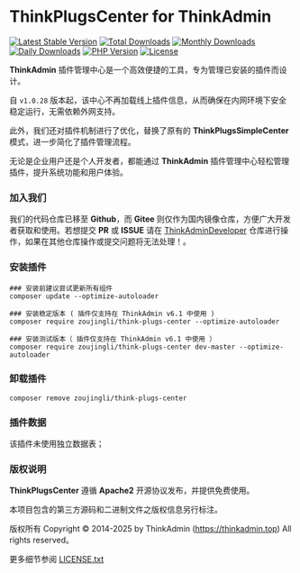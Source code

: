 # ThinkPlugsCenter for ThinkAdmin

[![Latest Stable Version](https://poser.pugx.org/zoujingli/think-plugs-center/v/stable)](https://packagist.org/packages/zoujingli/think-plugs-center)
[![Total Downloads](https://poser.pugx.org/zoujingli/think-plugs-center/downloads)](https://packagist.org/packages/zoujingli/think-plugs-center)
[![Monthly Downloads](https://poser.pugx.org/zoujingli/think-plugs-center/d/monthly)](https://packagist.org/packages/zoujingli/think-plugs-center)
[![Daily Downloads](https://poser.pugx.org/zoujingli/think-plugs-center/d/daily)](https://packagist.org/packages/zoujingli/think-plugs-center)
[![PHP Version](https://thinkadmin.top/static/icon/php-7.1.svg)](https://thinkadmin.top)
[![License](https://thinkadmin.top/static/icon/license-apache2.svg)](https://www.apache.org/licenses/LICENSE-2.0)

**ThinkAdmin** 插件管理中心是一个高效便捷的工具，专为管理已安装的插件而设计。

自 `v1.0.28` 版本起，该中心不再加载线上插件信息，从而确保在内网环境下安全稳定运行，无需依赖外网支持。

此外，我们还对插件机制进行了优化，替换了原有的 **ThinkPlugsSimpleCenter** 模式，进一步简化了插件管理流程。

无论是企业用户还是个人开发者，都能通过 **ThinkAdmin** 插件管理中心轻松管理插件，提升系统功能和用户体验。

### 加入我们

我们的代码仓库已移至 **Github**，而 **Gitee** 则仅作为国内镜像仓库，方便广大开发者获取和使用。若想提交 **PR** 或 **ISSUE** 请在 [ThinkAdminDeveloper](https://github.com/zoujingli/ThinkAdminDeveloper) 仓库进行操作，如果在其他仓库操作或提交问题将无法处理！。

### 安装插件

```shell
### 安装前建议尝试更新所有组件
composer update --optimize-autoloader

### 安装稳定版本 ( 插件仅支持在 ThinkAdmin v6.1 中使用 )
composer require zoujingli/think-plugs-center --optimize-autoloader

### 安装测试版本（ 插件仅支持在 ThinkAdmin v6.1 中使用 ）
composer require zoujingli/think-plugs-center dev-master --optimize-autoloader
```

### 卸载插件

```shell
composer remove zoujingli/think-plugs-center
```

### 插件数据

该插件未使用独立数据表；

### 版权说明

**ThinkPlugsCenter** 遵循 **Apache2** 开源协议发布，并提供免费使用。

本项目包含的第三方源码和二进制文件之版权信息另行标注。

版权所有 Copyright © 2014-2025 by ThinkAdmin (https://thinkadmin.top) All rights reserved。

更多细节参阅 [LICENSE.txt](license)
